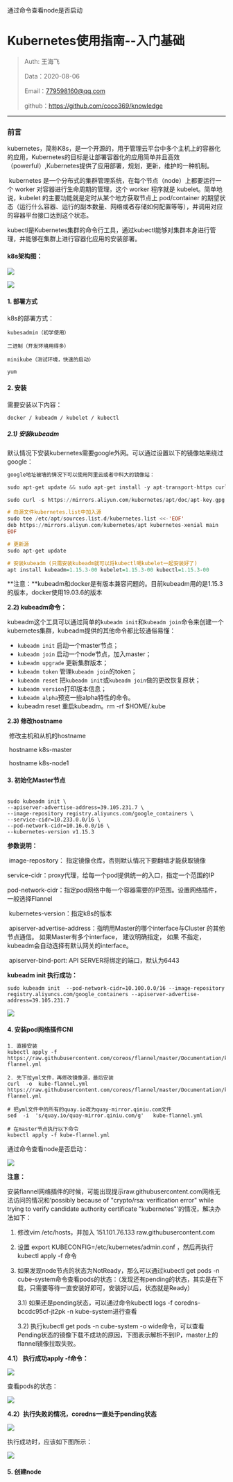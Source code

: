 通过命令查看node是否启动

# Kubernetes使用指南--入门基础

> Auth: 王海飞
>
> Data：2020-08-06
>
> Email：779598160@qq.com
>
> github：https://github.com/coco369/knowledge

------

### 前言

​	kubernetes，简称K8s，是一个开源的，用于管理云平台中多个主机上的容器化的应用，Kubernetes的目标是让部署容器化的应用简单并且高效（powerful）,Kubernetes提供了应用部署，规划，更新，维护的一种机制。

​        kubernetes 是一个分布式的集群管理系统，在每个节点（node）上都要运行一个 worker 对容器进行生命周期的管理，这个 worker 程序就是 kubelet。简单地说，kubelet 的主要功能就是定时从某个地方获取节点上 pod/container 的期望状态（运行什么容器、运行的副本数量、网络或者存储如何配置等等），并调用对应的容器平台接口达到这个状态。

​        kubectl是Kubernetes集群的命令行工具，通过kubectl能够对集群本身进行管理，并能够在集群上进行容器化应用的安装部署。

#### k8s架构图：

![](../images/k8s_jiagoutu1.png)

![](../images/k8s_jiagoutu.png)



#### 1. 部署方式

k8s的部署方式：

    kubesadmin（初学使用）
    
    二进制（开发环境用得多）
    
    minikube（测试环境，快速的启动）
    
    yum

#### 2. 安装

需要安装以下内容：

    docker / kubeadm / kubelet / kubectl

##### 2.1) 安装kubeadm

默认情况下安装kubernetes需要google外网。可以通过设置以下的镜像站来绕过google：

```haskell
google地址被墙的情况下可以使用阿里云或者中科大的镜像站：

sudo apt-get update && sudo apt-get install -y apt-transport-https curl

sudo curl -s https://mirrors.aliyun.com/kubernetes/apt/doc/apt-key.gpg | sudo apt-key add -

# 向源文件kubernetes.list中加入源
sudo tee /etc/apt/sources.list.d/kubernetes.list <<-'EOF'
deb https://mirrors.aliyun.com/kubernetes/apt kubernetes-xenial main
EOF

# 更新源
sudo apt-get update

# 安装kubeadm (只需安装kubeadm就可以将kubectl喝kubelet一起安装好了)
apt install kubeadm=1.15.3-00 kubelet=1.15.3-00 kubectl=1.15.3-00
```

**注意：**kubeadm和docker是有版本兼容问题的。目前kubeadm用的是1.15.3的版本，docker使用19.03.6的版本

**2.2) kubeadm命令：**

kubeadm这个工具可以通过简单的`kubeadm init`和`kubeadm join`命令来创建一个kubernetes集群，kubeadm提供的其他命令都比较通俗易懂：

- `kubeadm init` 启动一个master节点；
- `kubeadm join` 启动一个node节点，加入master；
- `kubeadm upgrade` 更新集群版本；
- `kubeadm token` 管理`kubeadm join`的token；
- `kubeadm reset` 把`kubeadm init`或`kubeadm join`做的更改恢复原状；
- `kubeadm version`打印版本信息；
- `kubeadm alpha`预览一些alpha特性的命令。
- kubeadm reset   重启kubeadm。rm -rf $HOME/.kube

**2.3) 修改hostname**

​	修改主机和从机的hostname

​		hostname k8s-master 

​		hostname k8s-node1

#### 3. 初始化Master节点

```

sudo kubeadm init \
--apiserver-advertise-address=39.105.231.7 \
--image-repository registry.aliyuncs.com/google_containers \
--service-cidr=10.233.0.0/16 \
--pod-network-cidr=10.16.0.0/16 \
--kubernetes-version v1.15.3

```

**参数说明：**

​	image-repository： 指定镜像仓库，否则默认情况下要翻墙才能获取镜像

​	service-cidr：proxy代理，给每一个pod提供统一的入口，指定一个范围的IP

​	pod-network-cidr：指定pod网络中每一个容器需要的IP范围。设置网络插件，一般选择Flannel

​	kubernetes-version：指定k8s的版本

​	apiserver-advertise-address：指明用Master的哪个interface与Cluster 的其他节点通信。 如果Master有多个interface， 建议明确指定， 如果 不指定， kubeadm会自动选择有默认网关的interface。

​	apiserver-bind-port: API SERVER将绑定的端口，默认为6443

**kubeadm init 执行成功：**

```
sudo kubeadm init  --pod-network-cidr=10.100.0.0/16 --image-repository registry.aliyuncs.com/google_containers --apiserver-advertise-address=39.105.231.7
```

![](../images/kubeadm_successful.png)



#### 4. 安装pod网络插件CNI

```
1. 直接安装
kubectl apply -f https://raw.githubusercontent.com/coreos/flannel/master/Documentation/kube-flannel.yml

2. 先下拉yml文件，再修改镜像源，最后安装
curl  -o  kube-flannel.yml  https://raw.githubusercontent.com/coreos/flannel/master/Documentation/kube-flannel.yml

# 把yml文件中的所有的quay.io改为quay-mirror.qiniu.com文件
sed  -i  's/quay.io/quay-mirror.qiniu.com/g'   kube-flannel.yml

# 在master节点执行以下命令
kubectl apply -f kube-flannel.yml
```

通过命令查看node是否启动：

![](../images/kubectl_node.png)



**注意：**

安装flannel网络插件的时候，可能出现提示raw.githubusercontent.com网络无法访问的情况和‘possibly because of "crypto/rsa: verification error" while trying to verify candidate authority certificate "kubernetes"’的情况，解决办法如下：

1. 修改vim /etc/hosts，并加入 151.101.76.133  raw.githubusercontent.com

2. 设置 export KUBECONFIG=/etc/kubernetes/admin.conf ，然后再执行kubectl apply -f 命令

3. 如果发现node节点的状态为NotReady，那么可以通过kubectl get pods -n cube-system命令查看pods的状态：（发现还有pending的状态，其实是在下载，只需要等待一直安装好即可，安装好以后，状态就是Ready）

   3.1)  如果还是pending状态，可以通过命令kubectl logs -f coredns-bccdc95cf-jt2pk -n kube-system进行查看

   3.2) 执行kubectl get pods -n cube-system -o wide命令，可以查看Pending状态的镜像下载不成功的原因，下图表示解析不到IP，master上的flannel镜像拉取失败。

**4.1） 执行成功apply -f命令：**

![](../images/kubectl_yml.png)

查看pods的状态：

![](../images/kubectl_pods_status.png)

**4.2）执行失败的情况，coredns一直处于pending状态**

![](../images/kubectl_pods_pending.png)

执行成功时，应该如下图所示：

![](../images/kubectl_pods_ok.png)

#### 5. 创建node

